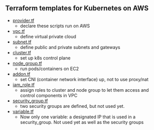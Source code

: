 ## Terraform templates for Kubernetes on AWS
* [provider.tf](https://github.com/changsukang/k8s_terraform_templates/blob/main/aws/provider.tf)
  * declare these scripts run on AWS
* [vpc.tf](https://github.com/changsukang/k8s_terraform_templates/blob/main/aws/vpc.tf)
  * define virtual private cloud
* [subnet.tf](https://github.com/changsukang/k8s_terraform_templates/blob/main/aws/subnet.tf)
  * define public and private subnets and gateways
* [cluster.tf](https://github.com/changsukang/k8s_terraform_templates/blob/main/aws/cluster.tf)
  * set up k8s control plane
* [node_group.tf](https://github.com/changsukang/k8s_terraform_templates/blob/main/aws/node_group.tf)
  * run pods/containers on EC2
* [addon.tf](https://github.com/changsukang/k8s_terraform_templates/blob/main/aws/addon.tf)
  * set CNI (container network interface) up, not to use proxy/nat
* [iam_role.tf](https://github.com/changsukang/k8s_terraform_templates/blob/main/aws/iam_role.tf)
  * assign roles to cluster and node group to let them access and control components in VPC
* [security_group.tf](https://github.com/changsukang/k8s_terraform_templates/blob/main/aws/security_group.tf)
  * two security groups are defined, but not used yet.
* [variable.tf](https://github.com/changsukang/k8s_terraform_templates/blob/main/aws/variable.tf)
  * Now only one variable: a designated IP that is used in a security_group. Not used yet as well as the security groups


